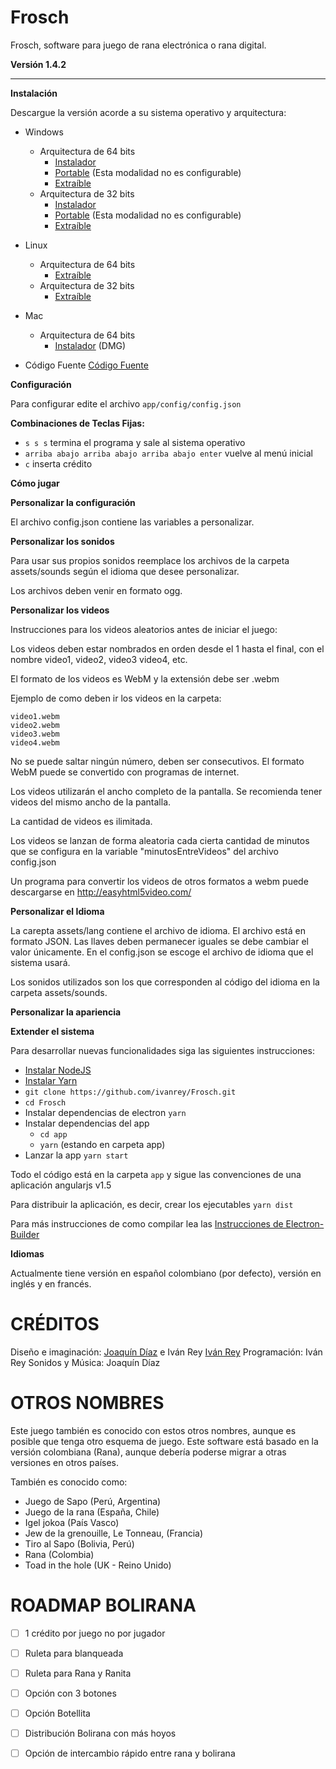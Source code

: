 Frosch
======

Frosch, software para juego de rana electrónica o rana digital.

**Versión 1.4.2**

----------

**Instalación**

Descargue la versión acorde a su sistema operativo y arquitectura:

- Windows
  - Arquitectura de 64 bits
    - [Instalador](https://github.com/ivanrey/Frosch/releases/latest/download/Frosch-Setup-1.4.2.exe)
    - [Portable](https://github.com/ivanrey/Frosch/releases/latest/download/Frosch-1.4.2.exe) (Esta modalidad no es configurable)
    - [Extraíble](https://github.com/ivanrey/Frosch/releases/latest/download/frosch-1.4.2-win.zip)
  - Arquitectura de 32 bits
    - [Instalador](https://github.com/ivanrey/Frosch/releases/latest/download/Frosch-Setup-1.4.2.exe)
    - [Portable](https://github.com/ivanrey/Frosch/releases/latest/download/Frosch-1.4.2.exe) (Esta modalidad no es configurable)
    - [Extraíble](https://github.com/ivanrey/Frosch/releases/latest/download/frosch-1.4.2-ia32-win.zip)
- Linux
  - Arquitectura de 64 bits
    - [Extraíble](https://github.com/ivanrey/Frosch/releases/latest/download/frosch-1.4.2.zip)
  - Arquitectura de 32 bits
    - [Extraíble](https://github.com/ivanrey/Frosch/releases/latest/download/frosch-1.4.2-ia32.zip)
- Mac
  - Arquitectura de 64 bits
    - [Instalador](https://github.com/ivanrey/Frosch/releases/latest/download/Frosch-1.4.2.dmg) (DMG)
 
 - Código Fuente
    [Código Fuente](https://github.com/ivanrey/Frosch/archive/v1.4.2.zip)
      
**Configuración**

Para configurar edite el archivo `app/config/config.json`

**Combinaciones de Teclas Fijas:**

 - `s s s` termina el programa y sale al sistema operativo
 - `arriba abajo arriba abajo arriba abajo enter` vuelve al menú inicial
 - `c` inserta crédito

**Cómo jugar**

**Personalizar la configuración**

El archivo config.json contiene las variables a personalizar.

**Personalizar los sonidos**

Para usar sus propios sonidos reemplace los archivos de la carpeta assets/sounds según el idioma que desee personalizar.

Los archivos deben venir en formato ogg.

**Personalizar los videos**

Instrucciones para los videos aleatorios antes de iniciar el juego:

Los videos deben estar nombrados en orden desde el 1 hasta el final, con el nombre video1, video2, video3 video4, etc.

El formato de los videos es WebM y la extensión debe ser .webm

Ejemplo de como deben ir los videos en la carpeta:

    video1.webm
    video2.webm
    video3.webm
    video4.webm

No se puede saltar ningún número, deben ser consecutivos. El formato WebM puede se convertido con programas de internet.

Los videos utilizarán el ancho completo de la pantalla. Se recomienda tener videos del mismo ancho de la pantalla.

La cantidad de videos es ilimitada.

Los videos se lanzan de forma aleatoria cada cierta cantidad de minutos que se configura en la variable "minutosEntreVideos" del archivo
config.json

Un programa para convertir los videos de otros formatos a webm puede descargarse en http://easyhtml5video.com/

**Personalizar el Idioma**

La carepta assets/lang contiene el archivo de idioma. El archivo está en formato JSON. Las llaves deben permanecer iguales se debe cambiar el valor únicamente. En el config.json se escoge el archivo de idioma que el sistema usará.

Los sonidos utilizados son los que corresponden al código del idioma en la carpeta assets/sounds.

**Personalizar la apariencia**

**Extender el sistema**

Para desarrollar nuevas funcionalidades siga las siguientes instrucciones:

- [Instalar NodeJS](https://nodejs.org/en/download/ "(target|_blank)")
- [Instalar Yarn](https://yarnpkg.com/getting-started/install "(target|_blank)")
- `git clone https://github.com/ivanrey/Frosch.git`
- `cd Frosch`
- Instalar dependencias de electron `yarn`
- Instalar dependencias del app 
    - `cd app`
    - `yarn` (estando en carpeta app)
- Lanzar la app `yarn start`

Todo el código está en la carpeta `app` y sigue las convenciones de una aplicación angularjs v1.5

Para distribuir la aplicación, es decir, crear los ejecutables
`yarn dist`

Para más instrucciones de como compilar lea las [Instrucciones de Electron-Builder](https://www.electron.build/ "(target|_blank)")

**Idiomas**

Actualmente tiene versión en español colombiano (por defecto), versión en inglés y en francés.


CRÉDITOS
========

Diseño e imaginación: [Joaquín Díaz](http://construyasuvideorockola.com) e Iván Rey [Iván Rey](https://github.com/ivanrey)
Programación: Iván Rey
Sonidos y Música: Joaquín Díaz

OTROS NOMBRES
=============

Este juego también es conocido con estos otros nombres, aunque es posible que tenga otro esquema de juego.
Este software está basado en la versión colombiana (Rana), aunque debería poderse migrar a otras versiones en otros países.

También es conocido como:

 - Juego de Sapo (Perú, Argentina)
 - Juego de la rana (España, Chile)
 - Igel jokoa (País Vasco)
 - Jew de la grenouille, Le Tonneau, (Francia)
 - Tiro al Sapo (Bolivia, Perú)
 - Rana (Colombia)
 - Toad in the hole (UK - Reino Unido)


ROADMAP BOLIRANA
================

- [ ] 1 crédito por juego no por jugador
- [ ] Ruleta para blanqueada
- [ ] Ruleta para Rana y Ranita
- [ ] Opción con 3 botones
- [ ] Opción Botellita
- [ ] Distribución Bolirana con más hoyos
- [ ] Opción de intercambio rápido entre rana y bolirana

